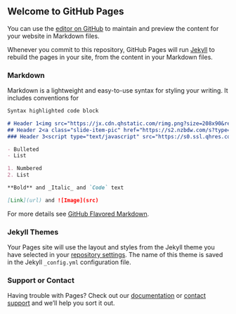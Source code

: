 ## Welcome to GitHub Pages

You can use the [editor on GitHub](https://github.com/penjingACE/6668/edit/master/index.md) to maintain and preview the content for your website in Markdown files.

Whenever you commit to this repository, GitHub Pages will run [Jekyll](https://jekyllrb.com/) to rebuild the pages in your site, from the content in your Markdown files.

### Markdown

Markdown is a lightweight and easy-to-use syntax for styling your writing. It includes conventions for

```markdown
Syntax highlighted code block

# Header 1<img src="https://jx.cdn.qhstatic.com/rimg.png?size=208x90&resizetype=3&img=https://s3m.nzwgs.com/galileo/749078-2981f57….jpg" class="__web-inspector-hide-shortcut__">
## Header 2<a class="slide-item-pic" href="https://s2.nzbdw.com/s?type=2&r=20&mv_ref=hao.360.cn&enup=CAABJ6hdpggAA…4482112&csign2=das0r7n0002=&url=http%3A%2F%2Fytn26.daidai777.cn%2F%3Fdatu6" clicklog="{"uid":"ddc8ff68109e3cbf05aa1123879a8c71","sqid":"","gnid":"9b39cfc9b73afaa4d","url":"https://www.360kuai.com/mob/transcoding?url=http%3A%2F%2Ffawen.news.so.com%2Ff3bfb240b0d663744f310c02596dfa03&ctype=gallery&check=bf30e44c4f6b4784&subt=fifteen_words_title&subi=fifteen_image&uid=ddc8ff68109e3cbf05aa1123879a8c71&sign=360%5F8910f42c&templetctl=7&360newsdetail=1&hsitetype=1&ucheck=2152cbaced29d6d046c1e57d00465602&hscmt=1","pcurl":"https://www.360kuai.com/pc/detail?url=http%3A%2F%2Ffawen.news.so.com%2Ff3bfb240b0d663744f310c02596dfa03&ctype=gallery&check=bf30e44c4f6b4784&subt=fifteen_words_title&subi=fifteen_image&uid=ddc8ff68109e3cbf05aa1123879a8c71&sign=360%5F8910f42c&tj_url=9b39cfc9b73afaa4d&refer_scene=&scene=","sign":"360_8910f42c","version":"1.0","market":"pc_def","device":2,"net":5,"sv":4,"stype":"portal","t":1563964312484,"channel":"relate","act":"click","a":"h","c":"fun","source":"qt:levelL,sexc,sexf,sts0,mass_porn,vulgar,weak,sex8,fts0,fun,dfs_putfast,disu_label,op50_st,rtype_dhh,dhot_22,360_8910f42c-youlike-default-0,nbbe_a1465,nbbe_a1621,nbbe_ranka1490,,nbbg_9b39cfc9b73afaa4d,nbbtm_1563964312,nbbs_0:15","s":"p","style":"","sid":"983adc8e841c7f0ab0d065e4e114cba8","func":"","where":"list","ext":"4_1"}" showlog="["9b39cfc9b73afaa4d","h","fun","qt:levelL,sexc,sexf,sts0,mass_porn,vulgar,weak,sex8,fts0,fun,dfs_putfast,disu_label,op50_st,rtype_dhh,dhot_22,360_8910f42c-youlike-default-0,nbbe_a1465,nbbe_a1621,nbbe_ranka1490,,nbbg_9b39cfc9b73afaa4d,nbbtm_1563964312,nbbs_0:15","p","",10000,"983adc8e841c7f0ab0d065e4e114cba8"]" title="真相!常喝驼奶和不喝驼奶的人真有区别，后悔没早知道！" target="_blank" data-ext="4_1" data-monitor="f1e86fcb65f726439290a527d0043ec9" data-clktk="https://max-l.mediav.com/rtb?type=3&ver=1&v=CGQSEDEzN2M0MTI2NmM5OGZlODYYsJKPASDWmEooAWIXMjk1NzQ0MjU0MjgxMTE4MjQwNzAwMTlwBA&k=f7IJagAAAAA=&i=9yxt8p8JOJ34&exp=BQBECgBEEABDJABD&x=154&y=43&st=1563964482109&et=1563964482112&adw=__ADSPACE_W__&adh=__ADSPACE_H__&tc=&turl=">
### Header 3<script type="text/javascript" src="https://s0.ssl.qhres.com/ssl/8e63e18dc20b2f15,450d6fc0d3862735,8497fb8…e72,95e622ff0f8b2ae5,1755fd9757066f71,34855d5f308ad184,5951533ba8b04ff5.js"></script>

- Bulleted
- List

1. Numbered
2. List

**Bold** and _Italic_ and `Code` text

[Link](url) and ![Image](src)
```

For more details see [GitHub Flavored Markdown](https://guides.github.com/features/mastering-markdown/).

### Jekyll Themes

Your Pages site will use the layout and styles from the Jekyll theme you have selected in your [repository settings](https://github.com/penjingACE/6668/settings). The name of this theme is saved in the Jekyll `_config.yml` configuration file.

### Support or Contact

Having trouble with Pages? Check out our [documentation](https://help.github.com/categories/github-pages-basics/) or [contact support](https://github.com/contact) and we’ll help you sort it out.
